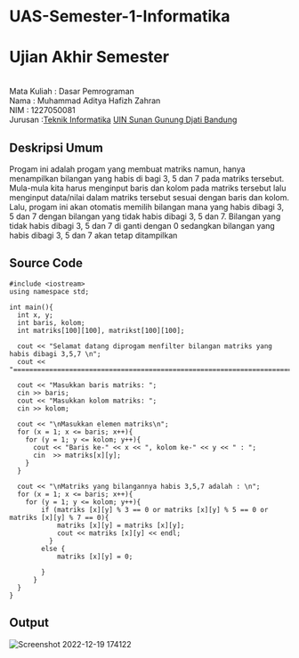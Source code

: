 # UAS-Semester-1-Informatika
# Ujian Akhir Semester 
<br>Mata Kuliah 	: Dasar Pemrograman
<br> Nama		: Muhammad Aditya Hafizh Zahran
<br>NIM		:	1227050081
<br>Jurusan		:[Teknik Informatika](http://if.uinsgd.ac.id/) [UIN Sunan Gunung Djati Bandung](https://uinsgd.ac.id/) 

## Deskripsi Umum
Progam ini adalah progam yang membuat matriks namun, hanya menampilkan bilangan yang habis di bagi 3, 5 dan 7 pada matriks tersebut. Mula-mula kita harus menginput baris dan kolom pada matriks tersebut lalu menginput data/nilai dalam matriks tersebut sesuai dengan baris dan kolom. Lalu, progam ini akan otomatis memilih bilangan mana yang habis dibagi 3, 5 dan 7 dengan bilangan yang tidak habis dibagi 3, 5 dan 7. Bilangan yang tidak habis dibagi 3, 5 dan 7 di ganti dengan 0 sedangkan bilangan yang habis dibagi 3, 5 dan 7 akan tetap ditampilkan 
## Source Code

```
#include <iostream>
using namespace std;

int main(){
  int x, y; 
  int baris, kolom; 
  int matriks[100][100], matrikst[100][100];
  
  cout << "Selamat datang diprogam menfilter bilangan matriks yang habis dibagi 3,5,7 \n";
  cout << "===========================================================================\n";
  
  cout << "Masukkan baris matriks: ";
  cin >> baris;
  cout << "Masukkan kolom matriks: ";
  cin >> kolom;

  cout << "\nMasukkan elemen matriks\n";
  for (x = 1; x <= baris; x++){
    for (y = 1; y <= kolom; y++){
      cout << "Baris ke-" << x << ", kolom ke-" << y << " : ";
      cin  >> matriks[x][y];
    }
  }
  
  cout << "\nMatriks yang bilangannya habis 3,5,7 adalah : \n";
  for (x = 1; x <= baris; x++){
  	for (y = 1; y <= kolom; y++){
  		if (matriks [x][y] % 3 == 0 or matriks [x][y] % 5 == 0 or matriks [x][y] % 7 == 0){
  			matriks [x][y] = matriks [x][y];
  			cout << matriks [x][y] << endl;
		  }
		else {
			matriks [x][y] = 0;
			
		}
	  }
  }
}

```

## Output
![Screenshot 2022-12-19 174122](https://user-images.githubusercontent.com/121005363/208408041-ab97e4c6-3738-48e5-9cdf-dd7f33fc2232.png)

